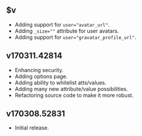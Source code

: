 ## $v

- Adding support for `user="avatar_url"`.
- Adding `_size=""` attribute for user avatars.
- Adding support for `user="gravatar_profile_url"`.

## v170311.42814

- Enhancing security.
- Adding options page.
- Adding ability to whitelist atts/values.
- Adding many new attribute/value possibilities.
- Refactoring source code to make it more robust.

## v170308.52831

- Initial release.
